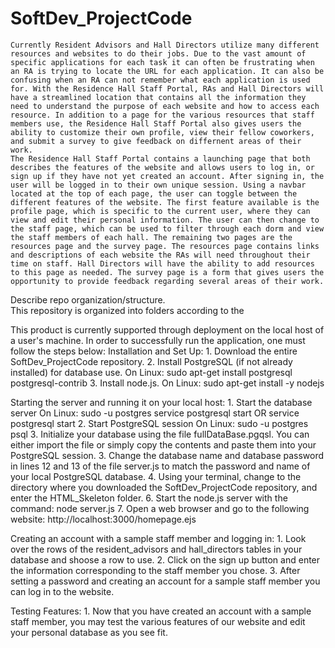 # SoftDev_ProjectCode
 	Currently Resident Advisors and Hall Directors utilize many different resources and websites to do their jobs. Due to the vast amount of specific applications for each task it can often be frustrating when an RA is trying to locate the URL for each application. It can also be confusing when an RA can not remember what each application is used for. With the Residence Hall Staff Portal, RAs and Hall Directors will have a streamlined location that contains all the information they need to understand the purpose of each website and how to access each resource. In addition to a page for the various resources that staff members use, the Residence Hall Staff Portal also gives users the ability to customize their own profile, view their fellow coworkers, and submit a survey to give feedback on differnent areas of their work.  
	The Residence Hall Staff Portal contains a launching page that both describes the features of the website and allows users to log in, or sign up if they have not yet created an account. After signing in, the user will be logged in to their own unique session. Using a navbar located at the top of each page, the user can toggle between the different features of the website. The first feature available is the profile page, which is specific to the current user, where they can view and edit their personal information. The user can then change to the staff page, which can be used to filter through each dorm and view the staff members of each hall. The remaining two pages are the resources page and the survey page. The resources page contains links and descriptions of each website the RAs will need throughout their time on staff. Hall Directors will have the ability to add resources to this page as needed. The survey page is a form that gives users the opportunity to provide feedback regarding several areas of their work.

Describe repo organization/structure.	
	This repository is organized into folders according to the

  This product is currently supported through deployment on the local host of a user's machine. In order to successfully run the application, one must follow the steps below:
  Installation and Set Up:
  	1. Download the entire SoftDev_ProjectCode repository.
  	2. Install PostgreSQL (if not already installed) for database use.
	   	On Linux: sudo apt-get install postgresql postgresql-contrib
	3. Install node.js.
		On Linux:  sudo apt-get install -y nodejs

  Starting the server and running it on your local host:
  	1. Start the database server
		On Linux: sudo -u postgres service postgresql start OR service postgresql start
  	2. Start PostgreSQL session
		On Linux: sudo -u postgres psql
  	3. Initialize your database using the file fullDataBase.pgqsl. You can either import the file or simply copy the contents and 	            paste them into your PostgreSQL session.
  	3. Change the database name and database password in lines 12 and 13 of the file server.js to match the password and name of                your local PostgreSQL database.
  	4. Using your terminal, change to the directory where you downloaded the SoftDev_ProjectCode repository, and enter the                      HTML_Skeleton folder.
  	6. Start the node.js server with the command: node server.js
	7. Open a web browser and go to the following website: http://localhost:3000/homepage.ejs
	
  Creating an account with a sample staff member and logging in:
  	1. Look over the rows of the resident_advisors and hall_directors tables in your database and shoose a row to use.
	2. Click on the sign up button and enter the information corresponding to the staff member you chose.
	3. After setting a password and creating an account for a sample staff member you can log in to the website.
	
  Testing Features:
  	1. Now that you have created an account with a sample staff member, you may test the various features of our website and edit 	 	    your personal database as you see fit.
